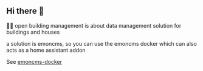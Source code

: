 ## Hi there 👋

<!--

**Here are some ideas to get you started:**
🌈 Contribution guidelines - how can the community get involved?
👩‍💻 Useful resources - where can the community find your docs? Is there anything else the community should know?
🍿 Fun facts - what does your team eat for breakfast?
🧙 Remember, you can do mighty things with the power of [Markdown](https://docs.github.com/github/writing-on-github/getting-started-with-writing-and-formatting-on-github/basic-writing-and-formatting-syntax)
-->

🙋‍♀️ open building management is about data management solution for buildings and houses

a solution is emoncms, so you can use the emoncms docker which can also acts as a home assistant addon

See [emoncms-docker](https://emoncms-docker.github.io)
